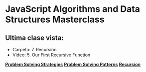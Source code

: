 # JavaScript Algorithms and Data Structures Masterclass

## Ultima clase vista: 
- Carpeta: 7. Recursion
- Video: 5. Our First Recursive Function

[**Problem Solving Strategies**](problem-solving-strategies/README.md)
[**Problem Solving Patterns**](problem-solving-patterns/README.md)
[**Recursion**](recursion/README.md)